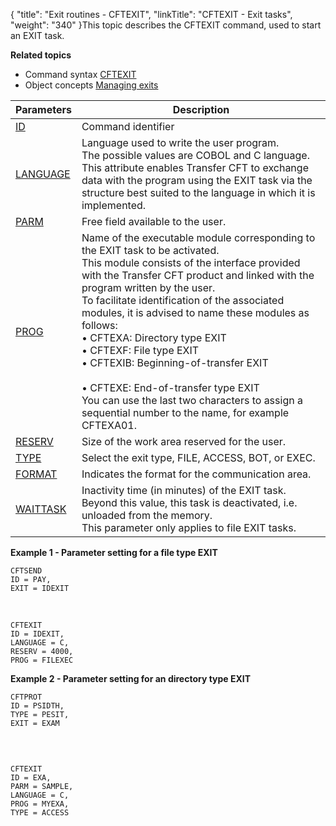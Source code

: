 {
    "title": "Exit routines - CFTEXIT",
    "linkTitle": "CFTEXIT - Exit tasks",
    "weight": "340"
}<span id="Activating_an_exit_command_line"></span>This topic describes the
CFTEXIT command, used to start an EXIT task.

********Related
topics********

- Command syntax
    [CFTEXIT](../../../command_summary#CFTEXIT)
- Object concepts
    [Managing exits](../../../../app_integration_intro/managing_exits)


| Parameters  | Description  |
| --- | --- |
| [ID](../../../command_summary/parameter_intro/id) | Command identifier |
| [LANGUAGE](../../../command_summary/parameter_intro/language) | Language used to write the user program.<br/> The possible values are COBOL and C language.<br/> This attribute enables Transfer CFT to exchange data with the program using the EXIT task via the structure best suited to the language in which it is implemented. |
| [PARM](../../../command_summary/parameter_intro/parm)  | Free field available to the user. |
| [PROG](../../../command_summary/parameter_intro/prog) | Name of the executable module corresponding to the EXIT task to be activated.<br/> This module consists of the interface provided with the Transfer CFT product and linked with the program written by the user.<br/> To facilitate identification of the associated modules, it is advised to name these modules as follows:<br/> • CFTEXA: Directory type EXIT<br/> • CFTEXF: File type EXIT<br/> • CFTEXIB: Beginning-of-transfer EXIT<br/><br/> • CFTEXE: End-of-transfer type EXIT<br/> You can use the last two characters to assign a sequential number to the name, for example CFTEXA01. |
| [RESERV](../../../command_summary/parameter_intro/reserv) | Size of the work area reserved for the user. |
| [TYPE](../../../command_summary/parameter_intro/type) | Select the exit type, FILE, ACCESS, BOT, or EXEC. |
| [FORMAT](../../../command_summary/parameter_intro/format) | Indicates the format for the communication area. |
| [WAITTASK](../../../command_summary/parameter_intro/waittask) | Inactivity time (in minutes) of the EXIT task. Beyond this value, this task is deactivated, i.e. unloaded from the memory.<br/> This parameter only applies to file EXIT tasks. |


****Example 1 - Parameter setting for a file
type EXIT****

```
CFTSEND
ID = PAY,
EXIT = IDEXIT
```

 

```
CFTEXIT
ID = IDEXIT,
LANGUAGE = C,
RESERV = 4000,
PROG = FILEXEC
```

****Example 2 - Parameter setting for an directory
type EXIT****

```
CFTPROT
ID = PSIDTH,
TYPE = PESIT,
EXIT = EXAM
 
```

 

```
CFTEXIT
ID = EXA,
PARM = SAMPLE,
LANGUAGE = C,
PROG = MYEXA,
TYPE = ACCESS
```
